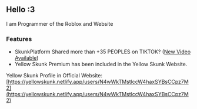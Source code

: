 ## Hello :3

I am Programmer of the Roblox and Website

### Features
- SkunkPlatform Shared more than +35 PEOPLES on TIKTOK? ([New Video Available](https://www.tiktok.com/@skunkplatformer/video/7524621641486306616))
- Yellow Skunk Premium has been included in the Yellow Skunk Website.

Yellow Skunk Profile in Official Website: [https://yellowskunk.netlify.app/users/N4wWkTMstlccW4haxSYBsCCpz7M2](https://yellowskunk.netlify.app/users/N4wWkTMstlccW4haxSYBsCCpz7M2)
